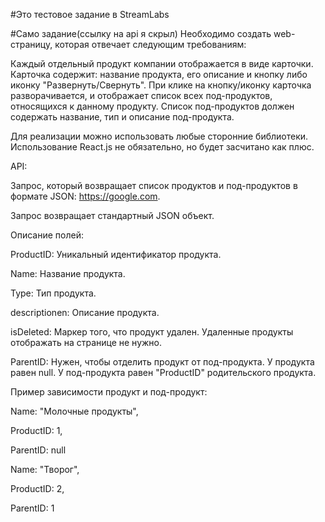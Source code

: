#Это тестовое задание в StreamLabs

#Само задание(ссылку на api я скрыл)
Необходимо создать web-страницу, которая отвечает следующим требованиям:



Каждый отдельный продукт компании отображается в виде карточки.
Карточка содержит: название продукта, его описание и кнопку либо иконку "Развернуть/Свернуть".
При клике на кнопку/иконку карточка разворачивается, и отображает список всех под-продуктов, относящихся к данному продукту.
Список под-продуктов должен содержать название, тип и описание под-продукта.

Для реализации можно использовать любые сторонние библиотеки. Использование React.js не обязательно, но будет засчитано как плюс.

API:



Запрос, который возвращает список продуктов и под-продуктов в формате JSON: https://google.com.

Запрос возвращает стандартный JSON объект.


Описание полей:



ProductID: Уникальный идентификатор продукта.

Name: Название продукта.

Type: Тип продукта.

descriptionen: Описание продукта.

isDeleted: Маркер того, что продукт удален. Удаленные продукты отображать на странице не нужно.

ParentID: Нужен, чтобы отделить продукт от под-продукта. У продукта равен null. У под-продукта равен "ProductID" родительского продукта.



Пример зависимости продукт и под-продукт:



Name: "Молочные продукты",

ProductID: 1,

ParentID: null



Name: "Творог",

ProductID: 2,

ParentID: 1
